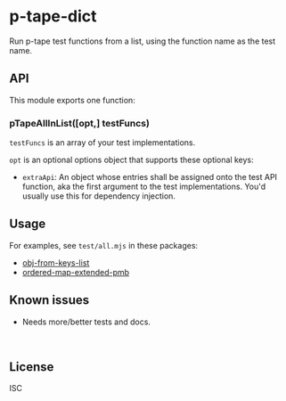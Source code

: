 ﻿
<!--#echo json="package.json" key="name" underline="=" -->
p-tape-dict
===========
<!--/#echo -->

<!--#echo json="package.json" key="description" -->
Run p-tape test functions from a list, using the function name as the test
name.
<!--/#echo -->



API
---

This module exports one function:

### pTapeAllInList([opt,] testFuncs)

`testFuncs` is an array of your test implementations.

`opt` is an optional options object that supports these optional keys:

* `extraApi`: An object whose entries shall be assigned onto the
  test API function, aka the first argument to the test implementations.
  You'd usually use this for dependency injection.



Usage
-----

For examples, see `test/all.mjs` in these packages:
* [obj-from-keys-list
  ](https://github.com/mk-pmb/obj-from-keys-list-js/blob/master/test/all.mjs)
* [ordered-map-extended-pmb
  ](https://github.com/mk-pmb/ordered-map-extended-pmb-js/blob/master/test/all.mjs)




<!--#toc stop="scan" -->



Known issues
------------

* Needs more/better tests and docs.




&nbsp;


License
-------
<!--#echo json="package.json" key=".license" -->
ISC
<!--/#echo -->
